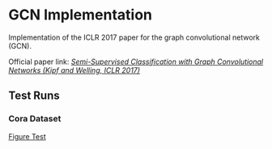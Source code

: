 # GCN Implementation
Implementation of the ICLR 2017 paper for the graph convolutional network (GCN).

Official paper link: [_Semi-Supervised Classification with Graph Convolutional Networks (Kipf and Welling, ICLR 2017)_](https://openreview.net/pdf?id=SJU4ayYgl)

## Test Runs

### Cora Dataset

[Figure Test](https://github.com/seankala/gcn_implementation/blob/master/figures/gcn_cora_epoch500_acc.png)
